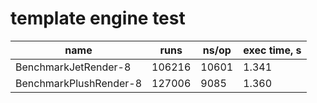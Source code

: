 # template engine test

| name                   | runs   | ns/op | exec time, s |
|------------------------|--------|-------|--------------|
| BenchmarkJetRender-8   | 106216 | 10601 | 1.341        |
| BenchmarkPlushRender-8 | 127006 | 9085  | 1.360        |                        |       |       |              |   |